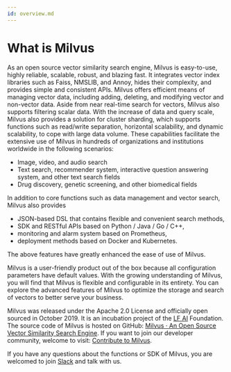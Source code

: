 ```yaml
---
id: overview.md
---
```


# What is Milvus 

As an open source vector similarity search engine, Milvus is easy-to-use, highly reliable, scalable, robust, and blazing fast. It integrates vector index libraries such as Faiss, NMSLIB, and Annoy, hides their complexity, and provides simple and consistent APIs. Milvus offers efficient means of managing vector data, including adding, deleting, and modifying vector and non-vector data. Aside from near real-time search for vectors, Milvus also supports filtering scalar data. With the increase of data and query scale, Milvus also provides a solution for cluster sharding, which supports functions such as read/write separation, horizontal scalability, and dynamic scalability, to cope with large data volume. These capabilities facilitate the extensive use of Milvus in hundreds of organizations and institutions worldwide in the following scenarios:

- Image, video, and audio search
- Text search, recommender system, interactive question answering system, and other text search fields
- Drug discovery, genetic screening, and other biomedical fields

In addition to core functions such as data management and vector search, Milvus also provides

- JSON-based DSL that contains flexible and convenient search methods,
- SDK and RESTful APIs based on Python / Java / Go / C++,
- monitoring and alarm system based on Prometheus,
- deployment methods based on Docker and Kubernetes.

The above features have greatly enhanced the ease of use of Milvus.

Milvus is a user-friendly product out of the box because all configuration parameters have default values. With the growing understanding of Milvus, you will find that Milvus is flexible and configurable in its entirety. You can explore the advanced features of Milvus to optimize the storage and search of vectors to better serve your business.

Milvus was released under the Apache 2.0 License and officially open sourced in October 2019. It is an incubation project of the [LF AI](https://lfai.foundation/) Foundation. The source code of Milvus is hosted on GitHub: [Milvus · An Open Source Vector Similarity Search Engine](https://github.com/milvus-io/milvus). If you want to join our developer community, welcome to visit: [Contribute to Milvus](https://github.com/milvus-io/milvus/blob/master/CONTRIBUTING.md#contributing-to-milvus).

If you have any questions about the functions or SDK of Milvus, you are welcomed to join [Slack](https://join.slack.com/t/milvusio/shared_invite/zt-e0u4qu3k-bI2GDNys3ZqX1YCJ9OM~GQ) and talk with us.